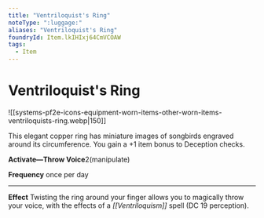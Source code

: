 ```yaml
---
title: "Ventriloquist's Ring"
noteType: ":luggage:"
aliases: "Ventriloquist's Ring"
foundryId: Item.lkIHIxj64CmVCOAW
tags:
  - Item
---
```


# Ventriloquist's Ring
![[systems-pf2e-icons-equipment-worn-items-other-worn-items-ventriloquists-ring.webp|150]]

This elegant copper ring has miniature images of songbirds engraved around its circumference. You gain a +1 item bonus to Deception checks.

**Activate—Throw Voice**2(manipulate)

**Frequency** once per day

* * *

**Effect** Twisting the ring around your finger allows you to magically throw your voice, with the effects of a _[[Ventriloquism]]_ spell (DC 19 perception).
